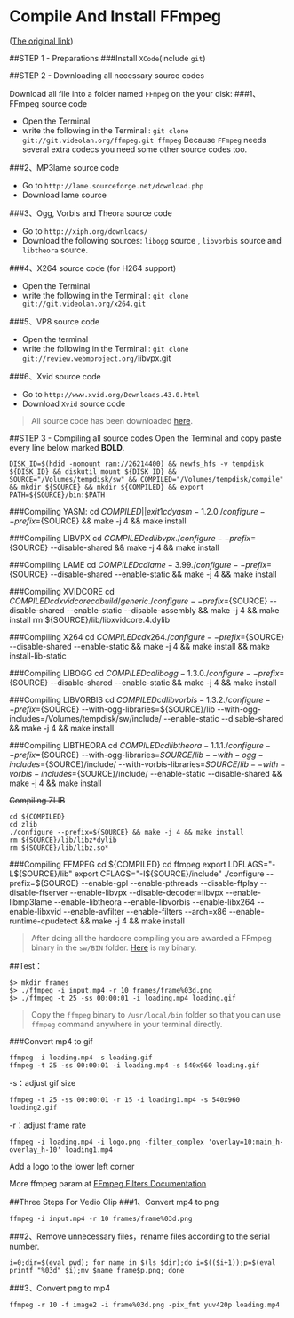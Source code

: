 # Compile And Install FFmpeg

([The original link](http://www.osxexperts.net/ffmpeg/ffmpegexperts.html)﻿)

##STEP 1 - Preparations
###Install `XCode`(include `git`)

##STEP 2 - Downloading all necessary source codes

Download all file into a folder named `FFmpeg` on the your disk:
###1、FFmpeg source code
- Open the Terminal
- write the following in the Terminal : `git clone git://git.videolan.org/ffmpeg.git ffmpeg`
Because `FFmpeg` needs several extra codecs you need some other source codes too. 

###2、MP3lame source code
- Go to `http://lame.sourceforge.net/download.php`
- Download lame source

###3、Ogg, Vorbis and Theora source code
- Go to `http://xiph.org/downloads/`
- Download the following sources: `libogg` source , `libvorbis` source and `libtheora` source.

###4、X264 source code (for H264 support)
- Open the Terminal
- write the following in the Terminal : `git clone git://git.videolan.org/x264.git`

###5、VP8 source code
- Open the terminal
- write the following in the Terminal : `git clone git://review.webmproject.org/`libvpx.git

###6、Xvid source code
- Go to `http://www.xvid.org/Downloads.43.0.html`
- Download `Xvid` source code


> All source code has been downloaded [here](https://github.com/ljf1239848066/FFmpeg/tree/master/zip).

##STEP 3 - Compiling all source codes
Open the Terminal and copy paste every line below marked **BOLD**.

	DISK_ID=$(hdid -nomount ram://26214400) && newfs_hfs -v tempdisk ${DISK_ID} && diskutil mount ${DISK_ID} && SOURCE="/Volumes/tempdisk/sw" && COMPILED="/Volumes/tempdisk/compile" && mkdir ${SOURCE} && mkdir ${COMPILED} && export PATH=${SOURCE}/bin:$PATH


###Compiling YASM:
	cd ${COMPILED} || exit 1
	cd yasm-1.2.0
	./configure --prefix=${SOURCE} && make -j 4 && make install

###Compiling LIBVPX
	cd ${COMPILED}
	cd libvpx
	./configure --prefix=${SOURCE} --disable-shared && make -j 4 && make install

###Compiling LAME
	cd ${COMPILED}
	cd lame-3.99
	./configure --prefix=${SOURCE} --disable-shared --enable-static && make -j 4 && make install

###Compiling XVIDCORE
	cd ${COMPILED}
	cd xvidcore
	cd build/generic
	./configure --prefix=${SOURCE} --disable-shared --enable-static --disable-assembly && make -j 4 && make install
	rm ${SOURCE}/lib/libxvidcore.4.dylib

###Compiling X264
	cd ${COMPILED}
	cd x264
	./configure --prefix=${SOURCE} --disable-shared --enable-static && make -j 4 && make install && make install-lib-static

###Compiling LIBOGG
	cd ${COMPILED}
	cd libogg-1.3.0
	./configure --prefix=${SOURCE} --disable-shared --enable-static && make -j 4 && make install

###Compiling LIBVORBIS
	cd ${COMPILED}
	cd libvorbis-1.3.2
	./configure --prefix=${SOURCE} --with-ogg-libraries=${SOURCE}/lib --with-ogg-includes=/Volumes/tempdisk/sw/include/ --enable-static --disable-shared && make -j 4 && make install

###Compiling LIBTHEORA
	cd ${COMPILED}
	cd libtheora-1.1.1
	./configure --prefix=${SOURCE} --with-ogg-libraries=${SOURCE}/lib --with-ogg-includes=${SOURCE}/include/ --with-vorbis-libraries=${SOURCE}/lib --with-vorbis-includes=${SOURCE}/include/ --enable-static --disable-shared && make -j 4 && make install


~~Compiling ZLIB~~

	cd ${COMPILED}
	cd zlib
	./configure --prefix=${SOURCE} && make -j 4 && make install
	rm ${SOURCE}/lib/libz*dylib
	rm ${SOURCE}/lib/libz.so*

###Compiling FFMPEG
	cd ${COMPILED}
	cd ffmpeg
	export LDFLAGS="-L${SOURCE}/lib"
	export CFLAGS="-I${SOURCE}/include"
	./configure --prefix=${SOURCE} --enable-gpl --enable-pthreads --disable-ffplay --disable-ffserver --enable-libvpx --disable-decoder=libvpx --enable-libmp3lame --enable-libtheora --enable-libvorbis --enable-libx264 --enable-libxvid --enable-avfilter  --enable-filters --arch=x86 --enable-runtime-cpudetect && make -j 4 && make install 

> After doing all the hardcore compiling you are awarded a FFmpeg binary in the `sw/BIN` folder. [Here](https://github.com/ljf1239848066/FFmpeg/tree/master/bin) is my binary.



##Test：

	$> mkdir frames
	$> ./ffmpeg -i input.mp4 -r 10 frames/frame%03d.png
	$> ./ffmpeg -t 25 -ss 00:00:01 -i loading.mp4 loading.gif

>  Copy the `ffmpeg` binary to `/usr/local/bin` folder so that you can use `ffmpeg` command anywhere in your terminal directly.



###Convert mp4 to gif

	ffmpeg -i loading.mp4 -s loading.gif
	ffmpeg -t 25 -ss 00:00:01 -i loading.mp4 -s 540x960 loading.gif
-s：adjust gif size



	ffmpeg -t 25 -ss 00:00:01 -r 15 -i loading1.mp4 -s 540x960 loading2.gif
-r：adjust frame rate



	ffmpeg -i loading.mp4 -i logo.png -filter_complex 'overlay=10:main_h-overlay_h-10' loading1.mp4
Add a logo to the lower left corner

More ffmpeg param at [FFmpeg Filters Documentation](https://ffmpeg.org/ffmpeg-filters.html)


##Three Steps For Vedio Clip
###1、Convert mp4 to png

	ffmpeg -i input.mp4 -r 10 frames/frame%03d.png
###2、Remove unnecessary files，rename files according to the serial number.

	i=0;dir=$(eval pwd); for name in $(ls $dir);do i=$(($i+1));p=$(eval printf "%03d" $i);mv $name frame$p.png; done
###3、Convert png to mp4

	ffmpeg -r 10 -f image2 -i frame%03d.png -pix_fmt yuv420p loading.mp4

